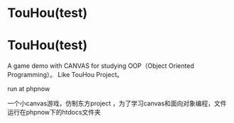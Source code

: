 # TouHou(test)
# TouHou(test)
A game demo with CANVAS for studying OOP（Object Oriented Programming）。
Like TouHou Project。

run at  phpnow

一个小canvas游戏，仿制东方project ，为了学习canvas和面向对象编程，文件运行在phpnow下的htdocs文件夹